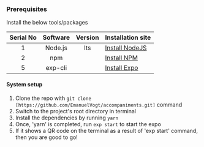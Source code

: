### Prerequisites

Install the below tools/packages

| Serial No   | Software           | Version   | Installation site |
| :---------: | :----------------: | :-------: | :---------------- |
| 1           | Node.js            | lts       | [Install NodeJS](https://nodejs.org/en/download/) 
| 2           | npm                |           | [Install NPM](https://www.npmjs.com/get-npm) 
| 5           | exp-cli            |           | [Install Expo](https://docs.expo.dev/get-started/installation/) 

#### System setup
1. Clone the repo with `git clone [https://github.com/EmanuelVogt/accompaniments.git]` command
2. Switch to the project's root directory in terminal
3. Install the dependencies by running `yarn`
4. Once, 'yarn' is completed, run `exp start` to start the expo
5. If it shows a QR code on the terminal as a result of 'exp start' command, then you are good to go!

